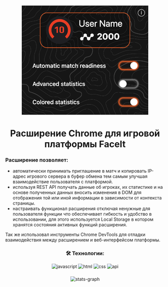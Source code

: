 <p align="center">
  <img src="images/for github/img.png" width="400" alt="demo">
</p>

<div align="center">

# Расширение Chrome для игровой платформы FaceIt

</div>

### Расширение позволяет:
- автоматически принимать приглашение в матч и копировать IP-адрес игрового сервера в буфер обмена тем самым улучшая взаимодействие пользователя с платформой.
- используя REST API получать данные об игроках, их статистике и на основе полученных данных вносить изменения в DOM для отображения той или иной информации в зависимости от контекста страницы.
- настраивать функционал расширения отключая ненужные для пользователя функции что обеспечивает гибкость и удобство в использовании, для этого используется Local Storage в котором хранятся состояния активных функций расширения.

Так же использовал инструменты Chrome DevTools для отладки взаимодействия между расширением и веб-интерфейсом платформы.

<div align="center">

<h3>🛠 Технологии:</h3>

</div>

<div align="center">

<img src="src/assets/icons/js.png" height="40" alt="javascript">
<img src="src/assets/icons/html.png" height="40" alt="html">
<img src="src/assets/icons/css.png" height="40" alt="css">
<img src="src/assets/icons/api.png" height="40" alt="api">

</div>

###

<div align="center">
  <img src="https://github-readme-stats.vercel.app/api/top-langs/?username=alexxxwhiteee&layout=donut&exclude_repo=codingmessage,my-workshop-landing" height="180" alt="stats-graph"/>
</div>